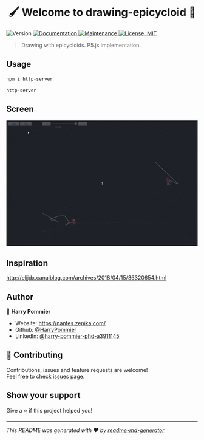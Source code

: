<h1 align="center">🖌️ Welcome to drawing-epicycloid 🐘</h1>
<p>
  <img alt="Version" src="https://img.shields.io/badge/version-1.0.0-blue.svg?cacheSeconds=2592000" />
  <a href="https://github.com/kefranabg/readme-md-generator#readme" target="_blank">
    <img alt="Documentation" src="https://img.shields.io/badge/documentation-yes-brightgreen.svg" />
  </a>
  <a href="https://github.com/kefranabg/readme-md-generator/graphs/commit-activity" target="_blank">
    <img alt="Maintenance" src="https://img.shields.io/badge/Maintained%3F-yes-green.svg" />
  </a>
  <a href="#" target="_blank">
    <img alt="License: MIT" src="https://img.shields.io/github/license/HarryPommier/proust-generator" />
  </a>
</p>

> Drawing with epicycloids. P5.js implementation.

## Usage

```
npm i http-server
```

```
http-server
```

## Screen

![](/screen/screen.gif)



## Inspiration

http://eljjdx.canalblog.com/archives/2018/04/15/36320654.html


## Author

👤 **Harry Pommier**

* Website: https://nantes.zenika.com/
* Github: [@HarryPommier](https://github.com/HarryPommier)
* LinkedIn: [@harry-pommier-phd-a3911145](https://linkedin.com/in/harry-pommier-phd-a3911145)

## 🤝 Contributing

Contributions, issues and feature requests are welcome!<br />Feel free to check [issues page](https://github.com/HarryPommier/proust-generator/issues). 

## Show your support

Give a ⭐️ if this project helped you!

***
_This README was generated with ❤️ by [readme-md-generator](https://github.com/kefranabg/readme-md-generator)_
